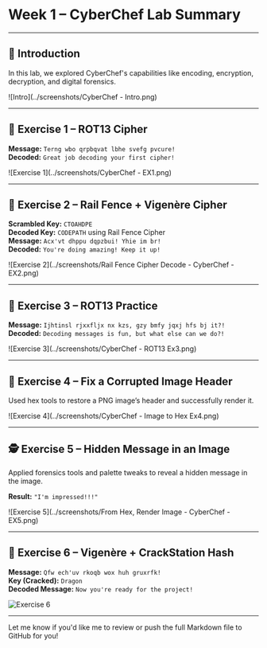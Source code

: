 # Week 1 – CyberChef Lab Summary

---

## 🧠 Introduction

In this lab, we explored CyberChef's capabilities like encoding, encryption, decryption, and digital forensics.

![Intro](../screenshots/CyberChef - Intro.png)

---

## 🔐 Exercise 1 – ROT13 Cipher

**Message:** `Terng wbo qrpbqvat lbhe svefg pvcure!`  
**Decoded:** `Great job decoding your first cipher!`

![Exercise 1](../screenshots/CyberChef - EX1.png)

---

## 🔐 Exercise 2 – Rail Fence + Vigenère Cipher

**Scrambled Key:** `CTOAHDPE`  
**Decoded Key:** `CODEPATH` using Rail Fence Cipher  
**Message:** `Acx'vt dhppu dqpzbui! Yhie im br!`  
**Decoded:** `You're doing amazing! Keep it up!`

![Exercise 2](../screenshots/Rail Fence Cipher Decode - CyberChef - EX2.png)

---

## 🔐 Exercise 3 – ROT13 Practice

**Message:** `Ijhtinsl rjxxfljx nx kzs, gzy bmfy jqxj hfs bj it?!`  
**Decoded:** `Decoding messages is fun, but what else can we do?!`

![Exercise 3](../screenshots/CyberChef - ROT13 Ex3.png)

---

## 🧩 Exercise 4 – Fix a Corrupted Image Header

Used hex tools to restore a PNG image’s header and successfully render it.

![Exercise 4](../screenshots/CyberChef - Image to Hex Ex4.png)

---

## 🕵️ Exercise 5 – Hidden Message in an Image

Applied forensics tools and palette tweaks to reveal a hidden message in the image.

**Result:** `"I'm impressed!!!"`

![Exercise 5](../screenshots/From Hex, Render Image - CyberChef - EX5.png)

---

## 🧪 Exercise 6 – Vigenère + CrackStation Hash

**Message:** `Qfw ech'uv rkoqb wox huh gruxrfk!`  
**Key (Cracked):** `Dragon`  
**Decoded Message:** `Now you're ready for the project!`

![Exercise 6](../screenshots/ex6.png)

---

Let me know if you'd like me to review or push the full Markdown file to GitHub for you!
